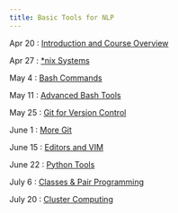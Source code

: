 ```yaml
---
title: Basic Tools for NLP
---
```


Apr 20
: [Introduction and Course Overview](https://github.com/pyRis/basic-tools-for-NLP/blob/main/intro_and_logistics/slides.pdf)

Apr 27
: [*nix Systems](https://github.com/pyRis/basic-tools-for-NLP/blob/main/linux/slides_week2.pdf)

May 4
: [Bash Commands](https://github.com/pyRis/basic-tools-for-NLP/blob/main/bash/basic_tools_for_nlp-5.pdf)

May 11
: [Advanced Bash Tools](#)

May 25
: [Git for Version Control](#)


June 1
: [More Git](#)


June 15
: [Editors and VIM](#)

June 22
: [Python Tools](#)

July 6
: [Classes & Pair Programming](#)

July 20
: [Cluster Computing](#)




